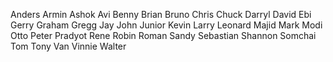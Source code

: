 Anders
Armin
Ashok
Avi
Benny
Brian
Bruno
Chris
Chuck
Darryl
David
Ebi
Gerry
Graham
Gregg
Jay
John
Junior
Kevin
Larry
Leonard
Majid
Mark
Modi
Otto
Peter
Pradyot
Rene
Robin
Roman
Sandy
Sebastian
Shannon
Somchai
Tom
Tony
Van
Vinnie
Walter
